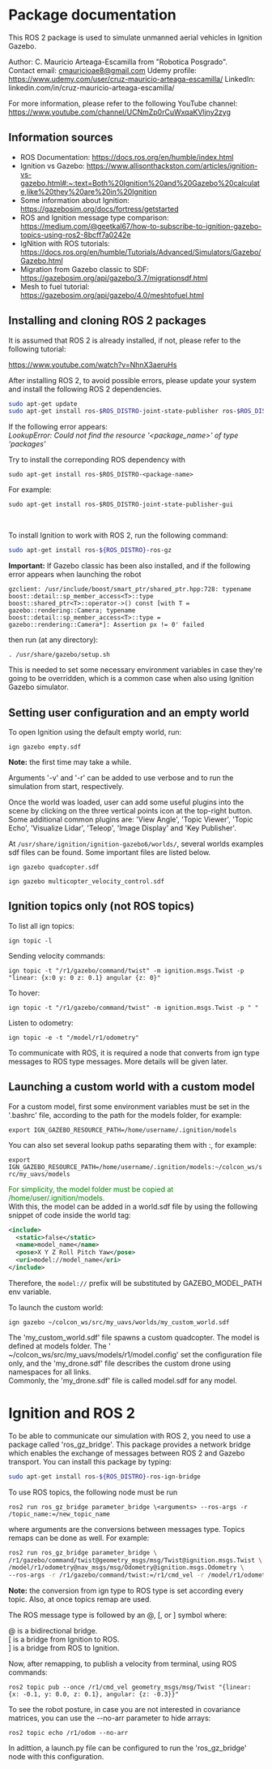 # Package documentation

This ROS 2 package is used to simulate unmanned aerial vehicles in Ignition Gazebo.

Author: C. Mauricio Arteaga-Escamilla from "Robotica Posgrado".<br>
Contact email: cmauricioae8@gmail.com
Udemy profile: https://www.udemy.com/user/cruz-mauricio-arteaga-escamilla/
LinkedIn: linkedin.com/in/cruz-mauricio-arteaga-escamilla/

For more information, please refer to the following YouTube channel: https://www.youtube.com/channel/UCNmZp0rCuWxqaKVljny2zyg


## Information sources

- ROS Documentation: https://docs.ros.org/en/humble/index.html
- Ignition vs Gazebo: https://www.allisonthackston.com/articles/ignition-vs-gazebo.html#:~:text=Both%20Ignition%20and%20Gazebo%20calculate,like%20they%20are%20in%20Ignition
- Some information about Ignition: https://gazebosim.org/docs/fortress/getstarted
- ROS and Ignition message type comparison: 
https://medium.com/@geetkal67/how-to-subscribe-to-ignition-gazebo-topics-using-ros2-8bcff7a0242e
- IgNition with ROS tutorials: https://docs.ros.org/en/humble/Tutorials/Advanced/Simulators/Gazebo/Gazebo.html
- Migration from Gazebo classic to SDF: https://gazebosim.org/api/gazebo/3.7/migrationsdf.html
- Mesh to fuel tutorial: https://gazebosim.org/api/gazebo/4.0/meshtofuel.html


## Installing and cloning ROS 2 packages

It is assumed that ROS 2 is already installed, if not, please refer to the following tutorial: <br>

https://www.youtube.com/watch?v=NhnX3aeruHs


After installing ROS 2, to avoid possible errors, please update your system and install the following ROS 2 dependencies.

```bash
sudo apt-get update
sudo apt-get install ros-$ROS_DISTRO-joint-state-publisher ros-$ROS_DISTRO-xacro ros-$ROS_DISTRO-joint-state-publisher-gui ros-$ROS_DISTRO-tf2-* ros-$ROS_DISTRO-rviz-default-plugins
```

If the following error appears:<br>
_LookupError: Could not find the resource '<package_name>' of type 'packages'_

Try to install the correponding ROS dependency with

`sudo apt-get install ros-$ROS_DISTRO-<package-name>`

For example:

`sudo apt-get install ros-$ROS_DISTRO-joint-state-publisher-gui`

<br>

To install Ignition to work with ROS 2, run the following command:

```bash
sudo apt-get install ros-${ROS_DISTRO}-ros-gz
```

**Important:** If Gazebo classic has been also installed, and if the following error appears when launching the robot

`gzclient: /usr/include/boost/smart_ptr/shared_ptr.hpp:728: typename boost::detail::sp_member_access<T>::type boost::shared_ptr<T>::operator->() const [with T = gazebo::rendering::Camera; typename boost::detail::sp_member_access<T>::type = gazebo::rendering::Camera*]: Assertion px != 0' failed`

then run (at any directory):

```
. /usr/share/gazebo/setup.sh
```

This is needed to set some necessary environment variables in case they're going to be overridden, which is a common case when also using Ignition Gazebo simulator. 



## Setting user configuration and an empty world

To open Ignition using the default empty world, run:

```
ign gazebo empty.sdf
```

**Note:** the first time may take a while.

Arguments '-v' and '-r' can be added to use verbose and to run the simulation from start, respectively.

Once the world was loaded, user can add some useful plugins into the scene by clicking on the three vertical points icon at the top-right button.
Some additional common plugins are: 'View Angle', 'Topic Viewer', 'Topic Echo', 'Visualize Lidar', 'Teleop', 'Image Display' and 'Key Publisher'.

At `/usr/share/ignition/ignition-gazebo6/worlds/`, several worlds examples sdf files can be found. Some important files are listed below.

`ign gazebo quadcopter.sdf`

`ign gazebo multicopter_velocity_control.sdf`



## Ignition topics only (not ROS topics)

To list all ign topics:

```
ign topic -l
```

Sending velocity commands:

```
ign topic -t "/r1/gazebo/command/twist" -m ignition.msgs.Twist -p "linear: {x:0 y: 0 z: 0.1} angular {z: 0}"
```

To hover:

```
ign topic -t "/r1/gazebo/command/twist" -m ignition.msgs.Twist -p " "
```

Listen to odometry:

```
ign topic -e -t "/model/r1/odometry"
```

To communicate with ROS, it is required a node that converts from ign type messages to ROS type messages.
More details will be given later.



## Launching a custom world with a custom model

For a custom model, first some environment variables must be set in the '.bashrc' file, according to the path for the models folder, for example:

```
export IGN_GAZEBO_RESOURCE_PATH=/home/username/.ignition/models
```

You can also set several lookup paths separating them with :, for example:

`export IGN_GAZEBO_RESOURCE_PATH=/home/username/.ignition/models:~/colcon_ws/src/my_uavs/models`

<span style="color:green">
For simplicity, the model folder must be copied at /home/user/.ignition/models.
</span>

<br>
With this, the model can be added in a world.sdf file by using the following snippet of code inside the world tag:

```xml
<include>
  <static>false</static>
  <name>model_name</name>
  <pose>X Y Z Roll Pitch Yaw</pose>
  <uri>model://model_name</uri>
</include>
```

Therefore, the `model://` prefix will be substituted by GAZEBO_MODEL_PATH env variable.

To launch the custom world:

```
ign gazebo ~/colcon_ws/src/my_uavs/worlds/my_custom_world.sdf
```


The 'my_custom_world.sdf' file spawns a custom quadcopter. The model is defined at models folder.
The ' ~/colcon_ws/src/my_uavs/models/r1/model.config' set the configuration file only, and the 'my_drone.sdf' file describes the custom drone using namespaces for all links.<br>
Commonly, the 'my_drone.sdf' file is called model.sdf for any model.



# Ignition and ROS 2

To be able to communicate our simulation with ROS 2, you need to use a package called 'ros_gz_bridge'. This package provides a network bridge which enables the exchange of messages between ROS 2 and Gazebo transport. You can install this package by typing:

```bash
sudo apt-get install ros-${ROS_DISTRO}-ros-ign-bridge
```

To use ROS topics, the following node must be run

`ros2 run ros_gz_bridge parameter_bridge \<arguments> --ros-args -r /topic_name:=/new_topic_name`

where arguments are the conversions between messages type. Topics remaps can be done as well. For example:

```bash
ros2 run ros_gz_bridge parameter_bridge \
/r1/gazebo/command/twist@geometry_msgs/msg/Twist@ignition.msgs.Twist \
/model/r1/odometry@nav_msgs/msg/Odometry@ignition.msgs.Odometry \
--ros-args -r /r1/gazebo/command/twist:=/r1/cmd_vel -r /model/r1/odometry:=/r1/odom
```

**Note:** the conversion from ign type to ROS type is set according every topic. Also, at once topics remap are used.

The ROS message type is followed by an @, [, or ] symbol where:

@ is a bidirectional bridge.<br>
[ is a bridge from Ignition to ROS.<br>
] is a bridge from ROS to Ignition.


Now, after remapping, to publish a velocity from terminal, using ROS commands:

`ros2 topic pub --once /r1/cmd_vel geometry_msgs/msg/Twist "{linear: {x: -0.1, y: 0.0, z: 0.1}, angular: {z: -0.3}}"`

To see the robot posture, in case you are not interested in covariance matrices, you can use the --no-arr parameter to hide arrays:

`ros2 topic echo /r1/odom --no-arr`

In adittion, a launch.py file can be configured to run the 'ros_gz_bridge' node with this configuration.


